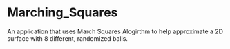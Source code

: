 # Marching_Squares
An application that uses March Squares Alogirthm to help approximate a 2D surface with 8 different, randomized balls.
